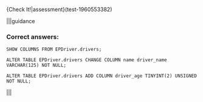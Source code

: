 {Check It!|assessment}(test-1960553382)


|||guidance
### Correct answers:

`SHOW COLUMNS FROM EPDriver.drivers;`

`ALTER TABLE EPDriver.drivers CHANGE COLUMN name driver_name VARCHAR(125) NOT NULL;`

`ALTER TABLE EPDriver.drivers ADD COLUMN driver_age TINYINT(2) UNSIGNED NOT NULL;`

|||
